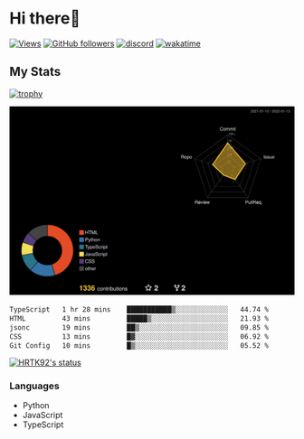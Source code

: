 # Hi there👋

[![Views](https://komarev.com/ghpvc/?username=hrtk92&label=Profile%20views&color=0e75b6&style=flat)](https://github.com/HRTK92)
[![GitHub followers](https://img.shields.io/github/followers/HRTK92?style=social)](https://github.com/HRTK92)
[![discord](https://img.shields.io/badge/discord-%E3%81%AF%E3%82%89%E3%81%9F%E3%81%8F%233270-blue?style=flat-square&logo=discord)](https://discord.com)
[![wakatime](https://wakatime.com/badge/user/a5982a45-0a0b-4188-88f9-ac9be4d26133.svg)](https://wakatime.com/@a5982a45-0a0b-4188-88f9-ac9be4d26133)

## My Stats

[![trophy](https://github-profile-trophy.vercel.app/?username=HRTK92&theme=onedark)](https://github.com/ryo-ma/github-profile-trophy)

[![profile-night-rainbow](./profile-3d-contrib/profile-night-rainbow.svg)](https://github.com/yoshi389111/github-profile-3d-contrib)

<!--START_SECTION:waka-->
```text
TypeScript   1 hr 28 mins    ███████████▒░░░░░░░░░░░░░   44.74 % 
HTML         43 mins         █████▒░░░░░░░░░░░░░░░░░░░   21.93 % 
jsonc        19 mins         ██▒░░░░░░░░░░░░░░░░░░░░░░   09.85 % 
CSS          13 mins         █▓░░░░░░░░░░░░░░░░░░░░░░░   06.92 % 
Git Config   10 mins         █▒░░░░░░░░░░░░░░░░░░░░░░░   05.52 % 
```
<!--END_SECTION:waka-->

[![HRTK92's status](https://github-readme-stats.vercel.app/api?username=hrtk92&show_icons=true&theme=tokyonight&locale=en)](https://github.com/HRTK92)

### Languages

- Python
- JavaScript
- TypeScript
